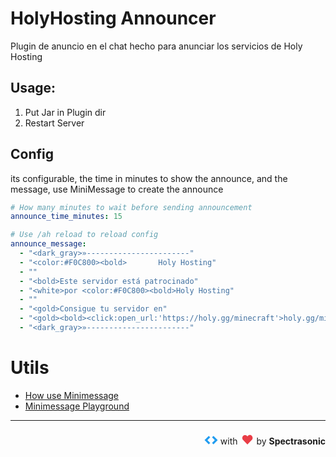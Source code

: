 # HolyHosting Announcer

Plugin de anuncio en el chat hecho para anunciar los servicios de Holy Hosting

## Usage:
1. Put Jar in Plugin dir
2. Restart Server

## Config
its configurable, the time in minutes to show the announce, and the message, use MiniMessage to create the announce

```yml
# How many minutes to wait before sending announcement
announce_time_minutes: 15

# Use /ah reload to reload config
announce_message:
  - "<dark_gray>»-----------------------"
  - "<color:#F0C800><bold>       Holy Hosting"
  - ""
  - "<bold>Este servidor está patrocinado"
  - "<white>por <color:#F0C800><bold>Holy Hosting"
  - ""
  - "<gold>Consigue tu servidor en"
  - "<gold><bold><click:open_url:'https://holy.gg/minecraft'>holy.gg/minecraft [Click Aqui]</click>"
  - "<dark_gray>»-----------------------"
```


# Utils

- [How use Minimessage](https://docs.advntr.dev/minimessage/format.html)
- [Minimessage Playground](https://webui.advntr.dev/)

---



<div  align="right"><svg viewBox="0 0 128 128" width="22px"><g><polygon fill="#219CF0" points="86.046,47.348 72.457,60.937 98.407,86.886 72.457,112.932 86.046,126.521 123.673,88.536 125.453,86.756 "/><polygon fill="#219CF0" points="41.807,47.348 2.4,86.756 4.797,89.153 41.807,126.521 55.396,112.932 29.48,86.854 55.396,60.937"/></g></svg> with <svg viewBox="0 0 115 128" width="22px"><path fill="#E93D46" d="M100.104,53.184c-9.095-9.397-23.841-9.397-32.935,0c-0.935,0.966-1.769,1.998-2.512,3.075l-1.704,1.761l-0.72-0.744 c-0.743-1.077-1.577-2.108-2.512-3.075c-9.095-9.397-23.841-9.397-32.935,0c-8.939,9.236-9.086,24.108-0.452,33.537l-0.07,0.012 l0.404,0.364c0,0,0-0.114,0-0.114s0.193,0,0.193,0l36.038,37.387l20.202-20.833l0.082,0.123l17.391-17.958l-0.014-0.005 C109.192,77.285,109.043,62.42,100.104,53.184z"/></svg> by <b class="spectra">Spectrasonic</b></div>